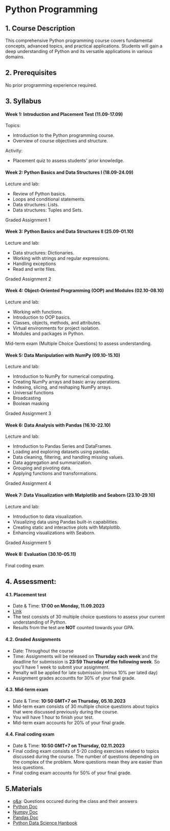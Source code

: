 # Python Programming

## 1. Course Description
This comprehensive Python programming course covers fundamental concepts, advanced topics, and practical applications. Students will gain a deep understanding of Python and its versatile applications in various domains.

## 2. Prerequisites
No prior programming experience required.

## 3. Syllabus

#### Week 1: Introduction and Placement Test (11.09-17.09)

Topics:
- Introduction to the Python programming course.
- Overview of course objectives and structure.

Activity:
- Placement quiz to assess students' prior knowledge.

#### Week 2: Python Basics and Data Structures I (18.09-24.09)

Lecture and lab:
- Review of Python basics.
- Loops and conditional statements.
- Data structures: Lists.
- Data structures: Tuples and Sets.

Graded Assignment 1

#### Week 3: Python Basics and Data Structures II (25.09-01.10)

Lecture and lab:
- Data structures: Dictionaries.
- Working with strings and regular expressions.
- Handling exceptions
- Read and write files.

Graded Assignment 2

#### Week 4: Object-Oriented Programming (OOP) and Modules (02.10-08.10)

Lecture and lab:
- Working with functions.
- Introduction to OOP basics.
- Classes, objects, methods, and attributes.
- Virtual environments for project isolation.
- Modules and packages in Python.

Mid-term exam (Multiple Choice Questions) to assess understanding.

#### Week 5: Data Manipulation with NumPy (09.10-15.10)

Lecture and lab:
- Introduction to NumPy for numerical computing.
- Creating NumPy arrays and basic array operations.
- Indexing, slicing, and reshaping NumPy arrays.
- Universal functions
- Broadcasting
- Boolean masking

Graded Assignment 3

#### Week 6: Data Analysis with Pandas (16.10-22.10)

Lecture and lab:
- Introduction to Pandas Series and DataFrames.
- Loading and exploring datasets using pandas.
- Data cleaning, filtering, and handling missing values.
- Data aggregation and summarization.
- Grouping and pivoting data.
- Applying functions and transformations.

Graded Assignment 4

#### Week 7: Data Visualization with Matplotlib and Seaborn (23.10-29.10)

Lecture and lab:

- Introduction to data visualization.
- Visualizing data using Pandas built-in capabilities.
- Creating static and interactive plots with Matplotlib.
- Enhancing visualizations with Seaborn.

Graded Assignment 5

#### Week 8: Evaluation (30.10-05.11)

Final coding exam

## 4. Assessment:
#### 4.1. Placement test
- Date & Time: **17:00 on Monday, 11.09.2023**
- [Link](https://forms.gle/7PQkJ5i1h9T4FHeS6)
- The test consists of 30 multiple choice questions to assess your current understanding of Python.
- Results from the test are **NOT** counted towards your GPA.

#### 4.2. Graded Assignments
- Date: Throughout the course
- Time: Assignments will be released on **Thursday each week** and the deadline for submission is **23:59 Thursday of the following week**. So you'll have 1 week to submit your assignment.
- Penalty will be applied for late submission (minus 10% per lated day)
- Assignment grades accountts for 30% of your final grade.

#### 4.3. Mid-term exam
- Date & Time: **10:50 GMT+7 on Thursday, 05.10.2023**
- Mid-term exam consists of 30 multiple choice questions about topics that were discussed previously during the course.
- You will have 1 hour to finish your test.
- Mid-term exam accounts for 20% of your final grade.

#### 4.4. Final coding exam
- Date & Time: **10:50 GMT+7 on Thursday, 02.11.2023**
- Final coding exam consists of 5-20 coding exercises related to topics discussed during the course. The number of questions depending on the complex of the problem. More questions mean they are easier than less questions.
- Final coding exam accounts for 50% of your final grade.

## 5.Materials

- [q&a](docs/q&a.md): Questions occured during the class and their answers
- [Python Doc](https://docs.python.org/3/tutorial/index.html)
- [Numpy Doc](https://numpy.org/doc/stable/user/absolute_beginners.html)
- [Pandas Doc](https://pandas.pydata.org/docs/user_guide/10min.html)
- [Python Data Science Hanbook](https://jakevdp.github.io/PythonDataScienceHandbook/index.html)
